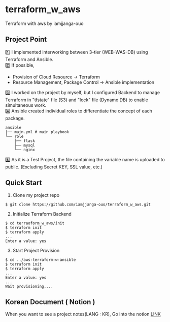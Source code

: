 # terraform_w_aws
Terraform with aws by iamjjanga-ouo

## Project Point
1️⃣ I implemented interworking between 3-tier (WEB-WAS-DB) using Terraform and Ansible.  
2️⃣ If possible, 
- Provision of Cloud Resource → Terraform 
- Resource Management, Package Control → Ansible implementation  

3️⃣ I worked on the project by myself, but I configured Backend to manage Terraform in "tfstate" file (S3) and "lock" file (Dynamo DB) to enable simultaneous work.  
4️⃣ Ansible created individual roles to differentiate the concept of each package.
```
ansible
├── main.yml # main playbook
└── role
    ├── flask
    ├── mysql
    └── nginx
```
5️⃣ As it is a Test Project, the file containing the variable name is uploaded to public. (Excluding Secret KEY, SSL value, etc.)
## Quick Start

1. Clone my project repo
```shell
$ git clone https://github.com/iamjjanga-ouo/terraform_w_aws.git
```
2. Initialize Terraform Backend
```shell
$ cd terraoform_w_aws/init
$ terraform init
$ terraform apply
...
Enter a value: yes
```

3. Start Project Provision
```shell
$ cd ../aws-terraform-w-ansible
$ terraform init
$ terraform apply
...
Enter a value: yes
...
Wait provisioning....
```

## Korean Document ( Notion )
When you want to see a project notes(LANG : KR), Go into the notion [LINK](https://www.notion.so/sihyeonglee/Terraform-3-tier-w-Ansible-acab501ea1d543f096b42a92d61b9e46)